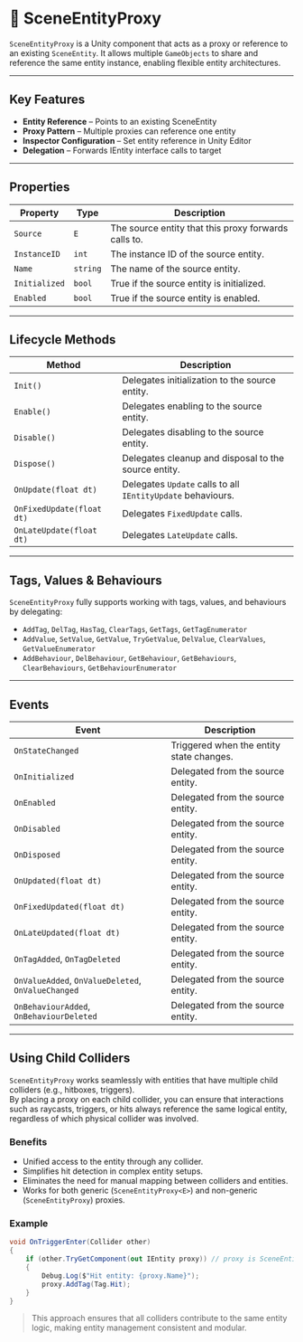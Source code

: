 # 🧩 SceneEntityProxy

`SceneEntityProxy` is a Unity component that acts as a proxy or reference to an existing `SceneEntity`. It allows multiple `GameObjects` to share and reference the same entity instance, enabling flexible entity architectures.

---

## Key Features

- **Entity Reference** – Points to an existing SceneEntity
- **Proxy Pattern** – Multiple proxies can reference one entity
- **Inspector Configuration** – Set entity reference in Unity Editor
- **Delegation** – Forwards IEntity interface calls to target

---

## Properties

| Property      | Type     | Description                                          |
|---------------|----------|------------------------------------------------------|
| `Source`      | `E`      | The source entity that this proxy forwards calls to. |
| `InstanceID`  | `int`    | The instance ID of the source entity.                |
| `Name`        | `string` | The name of the source entity.                       |
| `Initialized` | `bool`   | True if the source entity is initialized.            |
| `Enabled`     | `bool`   | True if the source entity is enabled.                |

---

## Lifecycle Methods

| Method                    | Description                                                 |
|---------------------------|-------------------------------------------------------------|
| `Init()`                  | Delegates initialization to the source entity.              |
| `Enable()`                | Delegates enabling to the source entity.                    |
| `Disable()`               | Delegates disabling to the source entity.                   |
| `Dispose()`               | Delegates cleanup and disposal to the source entity.        |
| `OnUpdate(float dt)`      | Delegates `Update` calls to all `IEntityUpdate` behaviours. |
| `OnFixedUpdate(float dt)` | Delegates `FixedUpdate` calls.                              |
| `OnLateUpdate(float dt)`  | Delegates `LateUpdate` calls.                               |

---

## Tags, Values & Behaviours

`SceneEntityProxy` fully supports working with tags, values, and behaviours by delegating:

- `AddTag`, `DelTag`, `HasTag`, `ClearTags`, `GetTags`, `GetTagEnumerator`
- `AddValue`, `SetValue`, `GetValue`, `TryGetValue`, `DelValue`, `ClearValues`, `GetValueEnumerator`
- `AddBehaviour`, `DelBehaviour`, `GetBehaviour`, `GetBehaviours`, `ClearBehaviours`, `GetBehaviourEnumerator`

---

## Events

| Event                                              | Description                              |
|----------------------------------------------------|------------------------------------------|
| `OnStateChanged`                                   | Triggered when the entity state changes. |
| `OnInitialized`                                    | Delegated from the source entity.        |
| `OnEnabled`                                        | Delegated from the source entity.        |
| `OnDisabled`                                       | Delegated from the source entity.        |
| `OnDisposed`                                       | Delegated from the source entity.        |
| `OnUpdated(float dt)`                              | Delegated from the source entity.        |
| `OnFixedUpdated(float dt)`                         | Delegated from the source entity.        |
| `OnLateUpdated(float dt)`                          | Delegated from the source entity.        |
| `OnTagAdded`, `OnTagDeleted`                       | Delegated from the source entity.        |
| `OnValueAdded`, `OnValueDeleted`, `OnValueChanged` | Delegated from the source entity.        |
| `OnBehaviourAdded`, `OnBehaviourDeleted`           | Delegated from the source entity.        |

---

## Using Child Colliders

`SceneEntityProxy` works seamlessly with entities that have multiple child colliders (e.g., hitboxes, triggers).  
By placing a proxy on each child collider, you can ensure that interactions such as raycasts, triggers, or hits always reference the same logical entity, regardless of which physical collider was involved.

### Benefits

- Unified access to the entity through any collider.
- Simplifies hit detection in complex entity setups.
- Eliminates the need for manual mapping between colliders and entities.
- Works for both generic (`SceneEntityProxy<E>`) and non-generic (`SceneEntityProxy`) proxies.

### Example

```csharp
void OnTriggerEnter(Collider other)
{
    if (other.TryGetComponent(out IEntity proxy)) // proxy is SceneEntityProxy
    {
        Debug.Log($"Hit entity: {proxy.Name}");
        proxy.AddTag(Tag.Hit);
    }
}
```
> This approach ensures that all colliders contribute to the same entity logic, making entity management consistent and modular.